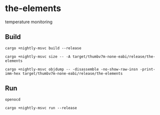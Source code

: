 # the-elements
temperature monitoring

## Build

`cargo +nightly-msvc build --release`

`cargo +nightly-msvc size -- -A target/thumbv7m-none-eabi/release/the-elements`

`cargo +nightly-msvc objdump -- -disassemble -no-show-raw-insn -print-imm-hex target/thumbv7m-none-eabi/release/the-elements`

## Run

`openocd`

`cargo +nightly-msvc run --release`
